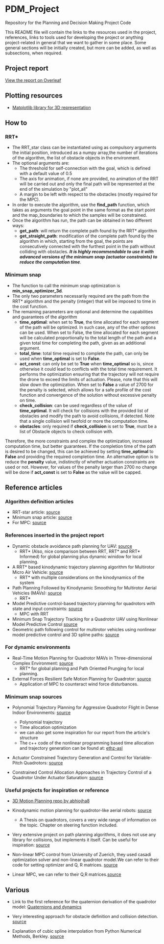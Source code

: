 # PDM_Project
Repository for the Planning and Decision Making Project Code

This README file will contain the links to the resources used in the project, references, links to tools used for developing the project or anything project-related in general that we want to gather in some place. Some general sections will be initially created, but more can be added, as well as subsections, when required.

## Project report

[View the report on Overleaf](https://www.overleaf.com/read/djjcwndjbvxw)

## Plotting resources

- [Matplotlib library for 3D representation](https://matplotlib.org/stable/api/_as_gen/mpl_toolkits.mplot3d.axes3d.Axes3D.html)

## How to

### RRT*

- The RRT_star class can be instantiated using as compulsory arguments the initial position, introduced as a numpy array,the number of iterations of the algorithm, the list of obstacle objects in the environment.
- The optional arguments are:
  - The threshold for self-connection with the goal, which is defined with a default value of 0.5
  - The axis for animation, if none are provided, no animation of the RRT will be carried out and only the final path will be represented at the end of the simulation by "plot_all"
  - A margin to be left with respect to the obstacles (mostly required for the MPC).
- In order to execute the algorithm, use the **find_path** function, which takes as arguments the goal point in the same format as the start point and the map_boundaries to which the samples will be constrained.
- Once the algorithm has run, the path can be obtained in two different ways:
  - **get_path**: will return the complete path found by the RRT* algorithm
  - **get_straight_path**: modification of the complete path found by the algorithm in which, starting from the goal, the points are consecutively connected with the furthest point in the path without colliding with obstacles. ***It is highly recommendable to use it with advanced versions of the minimum snap (actuator constraints) to reduce the computation time***.

### Minimum snap

- The function to call the minimum snap optimization is **min_snap_optimizer_3d**.
- The only two parameters necessarily required are the path from the RRT* algorithm and the penalty (integer) that will be imposed to time in the cost function.
- The remaining parameters are optional and determine the capabilities and guarantees of the algorithm
  - **time_optimal**: when set to **True**, the time allocated for each segment of the path will be optimized. In such case, any of the other options can be used. When set to False, the time allocated for each segment will be calculated proportionally to the total length of the path and a given total time for completing the path, given as an additional argument.
  - **total_time**: total time required to complete the path, can only be used when **time_optimal** is set to **False**.
  - **act_const**: can only be set to **True** when **time_optimal** so is, since otherwise it could lead to conflicts with the total time requirement. It performs the optimization ensuring that the trajectory will not require the drone to exceed the limits of actuation. Please, note that this will slow down the optimization. When set to **False** a value of 2700 for the penalty is selected, which allows for a safe profile of the cost function and convergence of the solution without excessive penalty on time.
  - **check_collision**: can be used regardless of the value of **time_optimal**. It will check for collisions with the provided list of obstacles and modify the path to avoid collisions, if detected. Note that a single collision will twofold or more the computation time.
  - **obstacles**: only required if **check_collision** is set to **True**, must be a list of Obstacle objects to check collision with.

Therefore, the more constraints and complex the optimization, increased computation time, but better guarantees. If the completion time of the path is desired to be changed, this can be achieved by setting **time_optimal** to **False** and providing the required completion time. An alternative option is to reduce the **penalty** value, indistinctly of whether actuation constraints are used or not. However, for values of the penalty larger than 2700 no change will be done if **act_const** is set to **False** as the value will be capped.

## Reference articles

### Algorithm definition articles

- RRT-star article: [source](https://dspace.mit.edu/handle/1721.1/81442)
- Minimum snap article: [source](https://ieeexplore-ieee-org.tudelft.idm.oclc.org/stamp/stamp.jsp?tp=&arnumber=5980409&tag=1)
- For MPC: [source](https://www-sciencedirect-com.tudelft.idm.oclc.org/science/article/pii/S0005109899002149?casa_token=EtRfAwnkYDUAAAAA:EAadMGgXlCD6tl9-J3qMGj7QPTF5t_8XDcqPwkkQ92rMBwqAzOZmewztJbQDFOSRI6yG7kmAhQ)

### References inserted in the project report

- Dynamic obstacle avoidance path planning for UAV: [source](https://ieeexplore.ieee.org/document/9274865)
    - RRT* (Also, nice comparison between RRT, RRT* and RRT* Informed) for global planning plus dynamic winidow for local planning.
- A RRT* based kinodynamic trajectory planning algorithm for Multirotor Micro Air Vehicle: [source](https://ieeexplore.ieee.org/document/9277168)
    - RRT* with multiple considerations on the kinodynamics of the system
- Path Planning Followed by Kinodynamic Smoothing for Multirotor Aerial Vehicles (MAVs): [source](https://ieeexplore.ieee.org/document/9290162)
    - RRT*
- Model Predictive control-based trajectory planning for quadrotors with state and input constraints: [source](https://ieeexplore-ieee-org.tudelft.idm.oclc.org/document/7832517)
    - MPC with RRT
- Minimum Snap Trajectory Tracking for a Quadrotor UAV using Nonlinear Model Predictive Control [source](https://www.researchgate.net/publication/346782883_Minimum_Snap_Trajectory_Tracking_for_a_Quadrotor_UAV_using_Nonlinear_Model_Predictive_Control)
- Geometric path following control for multirotor vehicles using nonlinear model predictive control and 3D spline paths: [source](https://ieeexplore-ieee-org.tudelft.idm.oclc.org/document/7502541)

### For dynamic environments

- Real-Time Motion Planning for Quadrotor MAVs in Three-dimensional Complex Environment: [source](https://ieeexplore.ieee.org/document/9019196)
	- RRT* for global planning and Path Oriented Prunging for local planning.
- External Forces Resilient Safe Motion Planning for Quadrotor: [source](https://arxiv.org/pdf/2103.11178.pdf)
    - Application of MPC to counteract wind force disturbances.

### Minimum snap sources

- Polynomial Trajectory Planning for Aggressive Quadrotor Flight in Dense Indoor Environments: [source](https://dspace.mit.edu/bitstream/handle/1721.1/106840/Roy_Polynomial%20trajectory.pdf?sequence=1&isAllowed=y)
    - Polynomial trajectory
    - Time allocation optimization
    - we can also get some inspiration for our report from the article's structure
    - The c++ code of the nonlinear programming based time allocation and trajectory generation can be found at: [ethz-asl](https://github.com/ethz-asl/mav_trajectory_generation) 

- Actuator Constrained Trajectory Generation and Control for Variable-Pitch Quadrotors: [source](https://www.researchgate.net/publication/259741166_Actuator_Constrained_Trajectory_Generation_and_Control_for_Variable-Pitch_Quadrotors)

- Constrained Control Allocation Approaches in Trajectory Control of a Quadrotor Under Actuator Saturation: [source](https://escholarship.mcgill.ca/downloads/f1881r83x?locale=en)

### Useful projects for inspiration or reference

- [3D Motion Planning repo by abhiojha8](https://github.com/abhiojha8/3D-Motion-Planning)

- Kinodynamic motion planning for quadrotor-like aerial robots: [source](https://oatao.univ-toulouse.fr/20169/1/Boeuf.pdf)
    - A Thesis on quadrotors, covers a very wide range of information on the topic. Chapter on steering function included.

- Very extensive project on path planning algorithms, it does not use any library for collisions, but implements it itself. Can be useful for inspiration: [source](https://github.com/zhm-real/PathPlanning)

- Non-linear MPC control from University of Zuerich, they used casadi optimization solver and non-linear quadrotor model.We can refer to their code for setting optimizer and Q, R matrices. [source](https://github.com/uzh-rpg/high_mpc)

- Linear MPC, we can refer to their Q,R matrices.[source](https://github.com/b4sgren/mpc)

## Various

- Link to the first reference for the quaternion derivation of the quadrotor model: [Quaternions and dynamics](https://archive.org/details/arxiv-0811.2889/page/n5/mode/2up)

- Very interesting approach for obstacle definition and collision detection. [source](https://gdbooks.gitbooks.io/3dcollisions/content/Chapter1/)

- Explanation of cubic spline interpolation from Python Numerical Methods, Berkley. [source](https://pythonnumericalmethods.berkeley.edu/notebooks/chapter17.03-Cubic-Spline-Interpolation.html)
